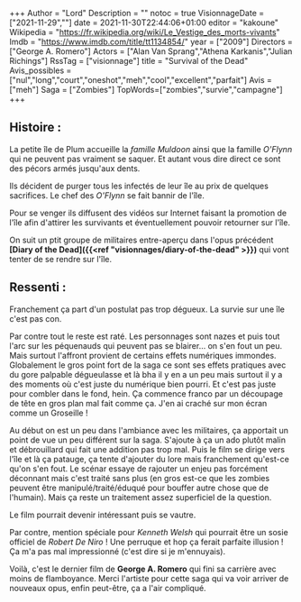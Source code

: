 +++
Author = "Lord"
Description = ""
notoc = true
VisionnageDate = ["2021-11-29",""]
date = 2021-11-30T22:44:06+01:00
editor = "kakoune"
Wikipedia = "https://fr.wikipedia.org/wiki/Le_Vestige_des_morts-vivants"
Imdb = "https://www.imdb.com/title/tt1134854/"
year = ["2009"]
Directors = ["George A. Romero"]
Actors = ["Alan Van Sprang","Athena Karkanis","Julian Richings"]
RssTag = ["visionnage"]
title = "Survival of the Dead"
Avis_possibles = ["nul","long","court","oneshot","meh","cool","excellent","parfait"]
Avis = ["meh"] 
Saga = ["Zombies"]
TopWords=["zombies","survie","campagne"]
+++
## Histoire :
La petite île de Plum accueille la *famille Muldoon* ainsi que la famille *O'Flynn* qui ne peuvent pas vraiment se saquer.
Et autant vous dire direct ce sont des pécors armés jusqu'aux dents.

Ils décident de purger tous les infectés de leur île au prix de quelques sacrifices.
Le chef des *O'Flynn* se fait bannir de l'île.

Pour se venger ils diffusent des vidéos sur Internet faisant la promotion de l'île afin d'attirer les survivants et éventuellement pouvoir retourner sur l'île.

On suit un ptit groupe de militaires entre-aperçu dans l'opus précédent **[Diary of the Dead]({{<ref "visionnages/diary-of-the-dead" >}})** qui vont tenter de se rendre sur l'île.

## Ressenti :
Franchement ça part d'un postulat pas trop dégueux.
La survie sur une île c'est pas con.

Par contre tout le reste est raté.
Les personnages sont nazes et puis tout l'arc sur les péquenauds qui peuvent pas se blairer… on s'en fout un peu.
Mais surtout l'affront provient de certains effets numériques immondes.
Globalement le gros point fort de la saga ce sont ses effets pratiques avec du gore palpable dégueulasse et là bha il y en a un peu mais surtout il y a des moments où c'est juste du numérique bien pourri.
Et c'est pas juste pour combler dans le fond, hein.
Ça commence franco par un découpage de tête en gros plan mal fait comme ça.
J'en ai craché sur mon écran comme un Groseille !

Au début on est un peu dans l'ambiance avec les militaires, ça apportait un point de vue un peu différent sur la saga.
S'ajoute à ça un ado plutôt malin et débrouillard qui fait une addition pas trop mal.
Puis le film se dirige vers l'île et là ça patauge, ça tente d'ajouter du lore mais franchement qu'est-ce qu'on s'en fout.
Le scénar essaye de rajouter un enjeu pas forcément déconnant mais c'est traité sans plus (en gros est-ce que les zombies peuvent être manipulé/traité/éduqué pour bouffer autre chose que de l'humain).
Mais ça reste un traitement assez superficiel de la question.

Le film pourrait devenir intéressant puis se vautre.

Par contre, mention spéciale pour *Kenneth Welsh* qui pourrait être un sosie officiel de *Robert De Niro* !
Une perruque et hop ça ferait parfaite illusion !
Ça m'a pas mal impressionné (c'est dire si je m'ennuyais).

Voilà, c'est le dernier film de **George A. Romero** qui fini sa carrière avec moins de flamboyance.
Merci l'artiste pour cette saga qui va voir arriver de nouveaux opus, enfin peut-être, ça a l'air compliqué.
